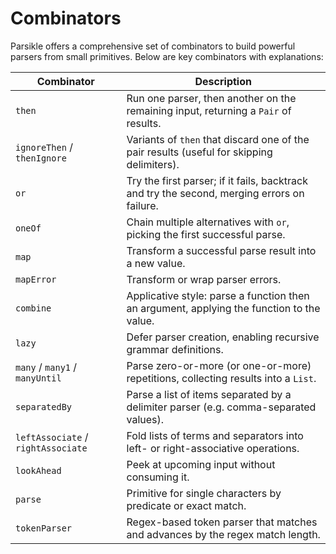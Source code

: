 # Combinators

Parsikle offers a comprehensive set of combinators to build powerful parsers from small primitives. Below are key combinators with explanations:

| Combinator                         | Description                                                                                 |
|------------------------------------| ------------------------------------------------------------------------------------------- |
| `then`                             | Run one parser, then another on the remaining input, returning a `Pair` of results.         |
| `ignoreThen` / `thenIgnore`        | Variants of `then` that discard one of the pair results (useful for skipping delimiters).   |
| `or`                               | Try the first parser; if it fails, backtrack and try the second, merging errors on failure. |
| `oneOf`                            | Chain multiple alternatives with `or`, picking the first successful parse.                  |
| `map`                              | Transform a successful parse result into a new value.                                       |
| `mapError`                         | Transform or wrap parser errors.                                                            |
| `combine`                          | Applicative style: parse a function then an argument, applying the function to the value.   |
| `lazy`                             | Defer parser creation, enabling recursive grammar definitions.                              |
| `many` / `many1` / `manyUntil`     | Parse zero-or-more (or one-or-more) repetitions, collecting results into a `List`.          |
| `separatedBy`                      | Parse a list of items separated by a delimiter parser (e.g. comma-separated values).        |
| `leftAssociate` / `rightAssociate` | Fold lists of terms and separators into left- or right-associative operations.              |
| `lookAhead`                        | Peek at upcoming input without consuming it.                                                |
| `parse`                            | Primitive for single characters by predicate or exact match.                                |
| `tokenParser`                      | Regex-based token parser that matches and advances by the regex match length.               |

